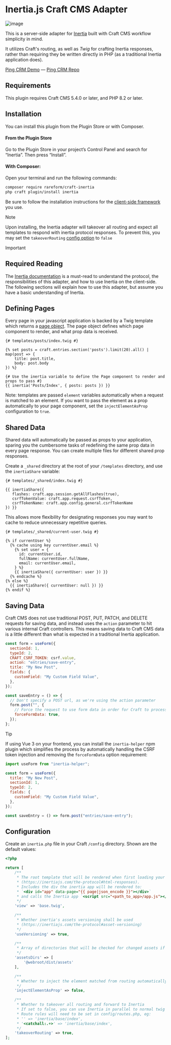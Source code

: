 # Inertia.js Craft CMS Adapter

![image](https://github.com/user-attachments/assets/97f925a2-74c8-4cc6-ad47-c4cdaafe915d)

This is a server-side adapter for [Inertia](https://inertiajs.com) built with Craft CMS workflow simplicity in mind.

It utilizes Craft's routing, as well as _Twig_ for crafting Inertia responses, rather than requiring they be written directly in PHP (as a traditional Inertia application does).

[Ping CRM Demo](https://pingcrm.rareformlabs.com) — [Ping CRM Repo](https://github.com/rareformlabs/pingcrm)

## Requirements

This plugin requires Craft CMS 5.4.0 or later, and PHP 8.2 or later.

## Installation

You can install this plugin from the Plugin Store or with Composer.

#### From the Plugin Store

Go to the Plugin Store in your project’s Control Panel and search for “Inertia”. Then press “Install”.

#### With Composer:
Open your terminal and run the following commands:

```sh
composer require rareform/craft-inertia
php craft plugin/install inertia
```

Be sure to follow the installation instructions for the [client-side framework](https://inertiajs.com/client-side-setup) you use.

> [!NOTE]
> Upon installing, the Inertia adapter will takeover all routing and expect all templates to respond with inertia protocol responses. To prevent this, you may set the `takeoverRouting` [config option](#configuration) to `false`

> [!IMPORTANT]
> ## Required Reading
> The [Inertia documentation](https://inertiajs.com) is a must-read to understand the protocol, the responsibilities of this adapter, and how to use Inertia on the client-side. The following sections will explain how to use this adapter, but assume you have a basic understanding of Inertia.

## Defining Pages

Every page in your javascript application is backed by a Twig template which returns a [page object](https://inertiajs.com/the-protocol#the-page-object). The page object defines which page component to render, and what prop data is received.

```twig
{# templates/posts/index.twig #}

{% set posts = craft.entries.section('posts').limit(20).all() | map(post => {
    title: post.title,
    body: post.body
}) %}

{# Use the inertia variable to define the Page component to render and props to pass #}
{{ inertia('Posts/Index', { posts: posts }) }}
```

Note: templates are passed `element` variables automatically when a request is matched to an element. If you want to pass the element as a prop automatically to your page component, set the `injectElementAsProp` configuration to `true`.

## Shared Data

Shared data will automatically be passed as props to your application, sparing you the cumbersome tasks of redefining the same prop data in every page response. You can create multiple files for different shared prop responses.

Create a `_shared` directory at the root of your `/templates` directory, and use the `inertiaShare` variable:

```twig
{# templates/_shared/index.twig #}

{{ inertiaShare({
   flashes: craft.app.session.getAllFlashes(true),
   csrfTokenValue: craft.app.request.csrfToken,
   csrfTokenName: craft.app.config.general.csrfTokenName
}) }}
```
This allows more flexibility for designating responses you may want to cache to reduce unnecessary repetitive queries.
```twig
{# templates/_shared/current-user.twig #}

{% if currentUser %}
  {% cache using key currentUser.email %}
    {% set user = {
      id: currentUser.id,
      fullName: currentUser.fullName,
      email: currentUser.email,
    } %}
    {{ inertiaShare({ currentUser: user }) }}
  {% endcache %}
{% else %}
  {{ inertiaShare({ currentUser: null }) }}
{% endif %}
```

## Saving Data

Craft CMS does not use traditional POST, PUT, PATCH, and DELETE requests for saving data, and instead uses the `action` parameter to hit various internal Craft controllers. This means saving data to Craft CMS data is a little different than what is expected in a traditional Inertia application.

```js
const form = useForm({
  sectionId: 1,
  typeId: 2,
  CRAFT_CSRF_TOKEN: csrf.value,
  action: "entries/save-entry",
  title: "My New Post",
  fields: {
    customField: "My Custom Field Value",
  },
});

const saveEntry = () => {
  // Don't specify a POST url, as we're using the action parameter
  form.post("", {
    // Force the request to use form data in order for Craft to process the request
    forceFormData: true,
  });
};
```

> [!TIP]
> If using Vue 3 on your frontend, you can install the `inertia-helper` npm plugin which simplifies the process by automatically handling the CSRF token injection and removing the `forceFormData` option requirement:

```js
import useForm from "inertia-helper";
```

```js
const form = useForm({
  title: "My New Post",
  sectionId: 1,
  typeId: 2,
  fields: {
    customField: "My Custom Field Value",
  },
});

const saveEntry = () => form.post("entries/save-entry");
```

## Configuration

Create an `inertia.php` file in your Craft `/config` directory. Shown are the default values:

```php
<?php

return [
    /**
     * The root template that will be rendered when first loading your Inertia app
     * (https://inertiajs.com/the-protocol#html-responses).
     * Includes the div the inertia app will be rendered to:
     * `<div id="app" data-page="{{ page|json_encode }}"></div>`
     * and calls the Inertia app `<script src="<path_to_app>/app.js"></script>`
     */
    'view' => 'base.twig',

    /**
     * Whether inertia's assets versioning shall be used
     * (https://inertiajs.com/the-protocol#asset-versioning)
     */
    'useVersioning' => true,

    /**
     * Array of directories that will be checked for changed assets if `useVersioning` => true
     */
    'assetsDirs' => [
        '@webroot/dist/assets'
    ],

    /**
     * Whether to inject the element matched from routing automatically into the application
     */
    'injectElementAsProp' => false,

    /**
     * Whether to takeover all routing and forward to Inertia
     * If set to false, you can use Inertia in parallel to normal twig templates
     * Route rules will need to be set in config/routes.php, eg:
     * '' => 'inertia/base/index',
     * '<catchall:.+>' => 'inertia/base/index',
     */
    'takeoverRouting' => true,
];
```

